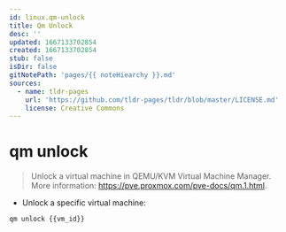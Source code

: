 ```yaml
---
id: linux.qm-unlock
title: Qm Unlock
desc: ''
updated: 1667133702854
created: 1667133702854
stub: false
isDir: false
gitNotePath: 'pages/{{ noteHiearchy }}.md'
sources:
  - name: tldr-pages
    url: 'https://github.com/tldr-pages/tldr/blob/master/LICENSE.md'
    license: Creative Commons
---
```

# qm unlock

> Unlock a virtual machine in QEMU/KVM Virtual Machine Manager.
> More information: <https://pve.proxmox.com/pve-docs/qm.1.html>.

- Unlock a specific virtual machine:

`qm unlock {{vm_id}}`


